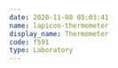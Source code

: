 ```yaml
---
date: 2020-11-08 05:03:41
name: lapicon-thermometer
display_name: Thermometer
code: f591
type: Laboratory
---
```

